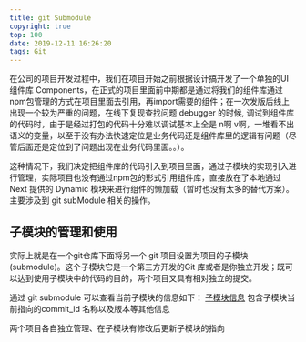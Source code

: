 ```yaml
---
title: git Submodule
copyright: true
top: 100
date: 2019-12-11 16:26:20
tags: Git
---
```


在公司的项目开发过程中，我们在项目开始之前根据设计搞开发了一个单独的UI组件库 Components，在正式的项目里面前中期都是通过将我们的组件库通过npm包管理的方式在项目里面去引用，再import需要的组件；在一次发版后线上出现一个较为严重的问题，在线下复现查找问题 debugger 的时候, 调试到组件库的代码时，由于是经过打包的代码十分难以调试基本上全是 n啊 v啊，一堆看不出语义的变量，以至于没有办法快速定位是业务代码还是组件库里的逻辑有问题（尽管后面还是定位到了问题出现在业务代码里面。。）。

这种情况下，我们决定把组件库的代码引入到项目里面，通过子模块的实现引入进行管理，实际项目也没有通过npm包的形式引用组件库，直接放在了本地通过 Next 提供的 Dynamic 模块来进行组件的懒加载（暂时也没有太多的替代方案）。主要涉及到 git subModule 相关的操作。

## 子模块的管理和使用

实际上就是在一个git仓库下面将另一个 git 项目设置为项目的子模块(submodule)。这个子模块它是一个第三方开发的Git 库或者是你独立开发；既可以达到使用子模块中的代码的目的，两个项目又具有相对独立的提交。


通过 git submodule 可以查看当前子模块的信息如下： 
[子模块信息]() 
包含子模块当前指向的commit_id 名称以及版本等其他信息 

两个项目各自独立管理、在子模块有修改后更新子模块的指向